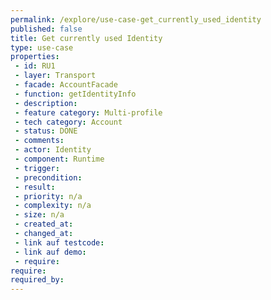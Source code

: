 ```yaml
---
permalink: /explore/use-case-get_currently_used_identity
published: false
title: Get currently used Identity
type: use-case
properties:
 - id: RU1
 - layer: Transport
 - facade: AccountFacade
 - function: getIdentityInfo
 - description: 
 - feature category: Multi-profile
 - tech category: Account
 - status: DONE
 - comments: 
 - actor: Identity
 - component: Runtime
 - trigger: 
 - precondition: 
 - result: 
 - priority: n/a
 - complexity: n/a
 - size: n/a
 - created_at: 
 - changed_at: 
 - link auf testcode: 
 - link auf demo: 
 - require: 
require:
required_by:
---
```


